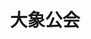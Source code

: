---
description: 高、大、上。
layout: post
results:
- primaryGenreId: 6012
  ipadScreenshotUrls: &a []
  artworkUrl60: http://a901.phobos.apple.com/us/r30/Purple2/v4/4d/8a/f4/4d8af4e7-a355-c8f9-478d-7aa802c36d2b/AppIcon57x57.png
  kind: software
  genreIds:
  - '6012'
  - '6018'
  trackViewUrl: https://itunes.apple.com/cn/app/da-xiang-gong-hui/id792634394?mt=8&uo=4
  version: '1.0'
  trackId: 792634394
  isGameCenterEnabled: false
  sellerName: Beijing Elephant Technology Co., Ltd.
  bundleId: com.daxiang
  contentAdvisoryRating: 4+
  trackContentRating: 4+
  supportedDevices:
  - iPhone4S
  - iPadThirdGen4G
  - iPadMini4G
  - iPad23G
  - iPadFourthGen
  - iPhone5c
  - iPodTouchFifthGen
  - iPadThirdGen
  - iPodTouchourthGen
  - iPhone5
  - iPhone-3GS
  - iPadFourthGen4G
  - iPadMini
  - iPhone5s
  - iPhone4
  - iPad2Wifi
  screenshotUrls:
  - http://a4.mzstatic.com/us/r30/Purple2/v4/db/9f/e9/db9fe9f5-71a4-aa39-4edd-8e85a82bb908/screen1136x1136.jpeg
  - http://a3.mzstatic.com/us/r30/Purple/v4/b9/6b/cc/b96bcc72-35ce-914f-7691-341eb72a0cf5/screen1136x1136.jpeg
  - http://a2.mzstatic.com/us/r30/Purple4/v4/05/b7/d8/05b7d8b4-e6a0-5b2d-0330-0bb7c550bd0a/screen1136x1136.jpeg
  - http://a2.mzstatic.com/us/r30/Purple2/v4/8b/29/47/8b294752-6e42-b1cd-d425-4a800a4650ec/screen1136x1136.jpeg
  - http://a5.mzstatic.com/us/r30/Purple6/v4/e5/52/35/e55235cb-dab2-1ecb-c1be-f3e250891582/screen1136x1136.jpeg
  price: 0
  artworkUrl100: http://a2000.phobos.apple.com/us/r30/Purple6/v4/16/e6/21/16e6217c-b7d9-2cc9-beea-fd630b388874/mzl.lpgkimzc.png
  features: *a
  primaryGenreName: Lifestyle
  trackCensoredName: 大象公会
  artistId: 792634397
  languageCodesISO2A:
  - EN
  - ZH
  releaseDate: '2014-05-19T00:45:42Z'
  wrapperType: software
  artistName: Beijing Elephant Technology Co., Ltd.
  artworkUrl512: http://a2000.phobos.apple.com/us/r30/Purple6/v4/16/e6/21/16e6217c-b7d9-2cc9-beea-fd630b388874/mzl.lpgkimzc.png
  currency: CNY
  genres:
  - 生活
  - 图书
  trackName: 大象公会
  fileSizeBytes: '20287940'
  description: 知识，见识，见闻。最好的饭桌谈资。知道分子的进修基地。
  formattedPrice: 免费
category: 生活
tags: tag1
resultCount: 1
title: 大象公会

---